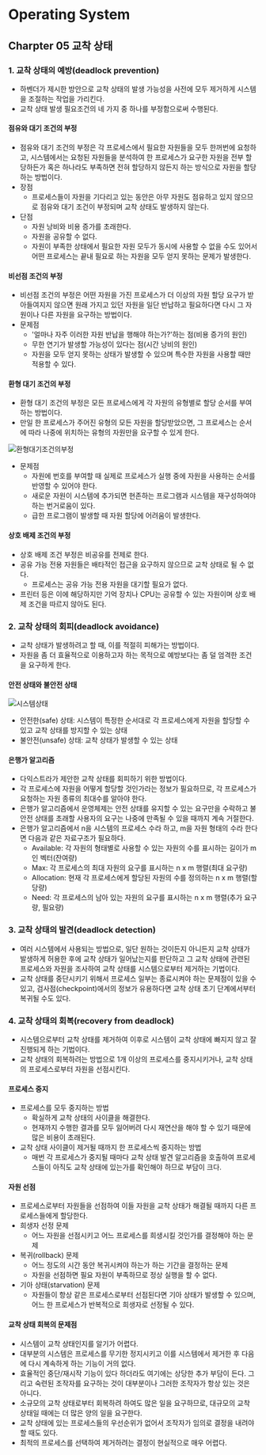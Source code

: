 # Operating System

## Charpter 05 교착 상태

### 1. 교착 상태의 예방(deadlock prevention)

- 하벤더가 제시한 방안으로 교착 상태의 발생 가능성을 사전에 모두 제거하게 시스템을 조절하는 작업을 가리킨다.
- 교착 상태 발생 필요조건의 네 가지 중 하나를 부정함으로써 수행된다.

#### 점유와 대기 조건의 부정

- 점유와 대기 조건의 부정은 각 프로세스에서 필요한 자원들을 모두 한꺼번에 요청하고, 시스템에서는 요청된 자원들을 분석하여 한 프로세스가 요구한 자원을 전부 할당하든가 혹은 하나라도 부족하면 전혀 할당하지 않든지 하는 방식으로 자원을 할당하는 방법이다.
- 장점
  - 프로세스들이 자원을 기다리고 있는 동안은 아무 자원도 점유하고 있지 않으므로 점유와 대기 조건이 부정되며 교착 상태도 발생하지 않는다.
- 단점
  - 자원 낭비와 비용 증가를 초래한다.
  - 자원을 공유할 수 없다.
  - 자원이 부족한 상태에서 필요한 자원 모두가 동시에 사용할 수 없을 수도 있어서 어떤 프로세스는 끝내 필요로 하는 자원을 모두 얻지 못하는 문제가 발생한다.

#### 비선점 조건의 부정

- 비선점 조건의 부정은 어떤 자원을 가진 프로세스가 더 이상의 자원 할당 요구가 받아들여지지 않으면 원래 가지고 있던 자원을 일단 반납하고 필요하다면 다시 그 자원이나 다른 자원을 요구하는 방법이다.
- 문제점
  - '얼마나 자주 이러한 자원 반납을 행해야 하는가?'하는 점(비용 증가의 원인)
  - 무한 연기가 발생할 가능성이 있다는 점(시간 낭비의 원인)
  - 자원을 모두 얻지 못하는 상태가 발생할 수 있으며 특수한 자원을 사용할 때만 적용할 수 있다.

#### 환형 대기 조건의 부정

- 환형 대기 조건의 부정은 모든 프로세스에게 각 자원의 유형별로 할당 순서를 부여하는 방법이다.
- 만일 한 프로세스가 주어진 유형의 모든 자원을 할당받았으면, 그 프로세스는 순서에 따라 나중에 위치하는 유형의 자원만을 요구할 수 있게 한다.

![환형대기조건의부정](https://user-images.githubusercontent.com/38815618/86536692-8f2c6280-bf24-11ea-915a-81d51692ae57.PNG)

- 문제점
  - 자원에 번호를 부여할 때 실제로 프로세스가 실행 중에 자원을 사용하는 순서를 반영할 수 있어야 한다.
  - 새로운 자원이 시스템에 추가되면 현존하는 프로그램과 시스템을 재구성하여야 하는 번거로움이 있다.
  - 급한 프로그램이 발생할 때 자원 할당에 어려움이 발생한다.

#### 상호 배제 조건의 부정

- 상호 배제 조건 부정은 비공유를 전제로 한다.
- 공유 가능 전용 자원들은 배타적인 접근을 요구하지 않으므로 교착 상태로 될 수 없다.
  - 프로세스는 공유 가능 전용 자원을 대기할 필요가 없다.
- 프린터 등은 이에 해당하지만 기억 장치나 CPU는 공유할 수 있는 자원이며 상호 배제 조건을 따르지 않아도 된다.

### 2. 교착 상태의 회피(deadlock avoidance)

- 교착 상태가 발생하려고 할 때, 이를 적절히 피해가는 방법이다.
- 자원을 좀 더 효율적으로 이용하고자 하는 목적으로 예방보다는 좀 덜 엄격한 조건을 요구하게 한다.

#### 안전 상태와 불안전 상태

![시스템상태](https://user-images.githubusercontent.com/38815618/86536690-8dfb3580-bf24-11ea-8bc4-ffc76c7e347d.PNG)

- 안전한(safe) 상태: 시스템이 특정한 순서대로 각 프로세스에게 자원을 할당할 수 있고 교착 상태를 방지할 수 있는 상태
- 불안전(unsafe) 상태: 교착 상태가 발생할 수 있는 상태

#### 은행가 알고리즘

- 다익스트라가 제안한 교착 상태를 회피하기 위한 방법이다.
- 각 프로세스에 자원을 어떻게 할당할 것인가라는 정보가 필요하므로, 각 프로세스가 요청하는 자원 종류의 최대수를 알아야 한다.
- 은행가 알고리즘에서 운영체제는 안전 상태를 유지할 수 있는 요구만을 수락하고 불안전 상태를 초래할 사용자의 요구는 나중에 만족될 수 있을 때까지 계속 거절한다.
- 은행가 알고리즘에서 n을 시스템의 프로세스 수라 하고, m을 자원 형태의 수라 한다면 다음과 같은 자료구조가 필요하다.
  - Available: 각 자원의 형태별로 사용할 수 있는 자원의 수를 표시하는 길이가 m인 벡터(잔여량)
  - Max: 각 프로세스의 최대 자원의 요구를 표시하는 n x m 행렬(최대 요구량)
  - Allocation: 현재 각 프로세스에게 할당된 자원의 수를 정의하는 n x m 행렬(할당량)
  - Need: 각 프로세스의 남아 있는 자원의 요구를 표시하는 n x m 행렬(추가 요구량, 필요량)

### 3. 교착 상태의 발견(deadlock detection)

- 여러 시스템에서 사용되는 방법으로, 일단 원하는 것이든지 아니든지 교착 상태가 발생하게 허용한 후에 교착 상태가 일어났는지를 판단하고 그 교착 상태에 관련된 프로세스와 자원을 조사하여 교착 상태를 시스템으로부터 제거하는 기법이다.
- 교착 상태를 중단시키기 위해서 프로세스 일부는 종료시켜야 하는 문제점이 있을 수 있고, 검사점(checkpoint)에서의 정보가 유용하다면 교착 상태 초기 단계에서부터 복귀될 수도 있다.

### 4. 교착 상태의 회복(recovery from deadlock)

- 시스템으로부터 교착 상태를 제거하여 이후로 시스템이 교착 상태에 빠지지 않고 잘 진행되게 하는 기법이다.
- 교착 상태의 회복하려는 방법으로 1개 이상의 프로세스를 중지시키거나, 교착 상태의 프로세스로부터 자원을 선점시킨다.

#### 프로세스 중지

- 프로세스를 모두 중지하는 방법
  - 확실하게 교착 상태의 사이클을 해결한다.
  - 현재까지 수행한 결과를 모두 잃어버려 다시 재연산을 해야 할 수 있기 때문에 많은 비용이 초래된다.
- 교착 상태 사이클이 제거될 때까지 한 프로세스씩 중지하는 방법
  - 매번 각 프로세스가 중지될 때마다 교착 상태 발견 알고리즘을 호출하여 프로세스들이 아직도 교착 상태에 있는가를 확인해야 하므로 부담이 크다.

#### 자원 선점

- 프로세스로부터 자원들을 선점하여 이들 자원을 교착 상태가 해결될 때까지 다른 프로세스들에게 할당한다.
- 희생자 선정 문제
  - 어느 자원을 선점시키고 어느 프로세스를 희생시킬 것인가를 결정해야 하는 문제
- 복귀(rollback) 문제
  - 어느 정도의 시간 동안 복귀시켜야 하는가 하는 기간을 결정하는 문제
  - 자원을 선점하면 필요 자원이 부족하므로 정상 실행을 할 수 없다.
- 기아 상태(starvation) 문제
  - 자원들이 항상 같은 프로세스로부터 선점된다면 기아 상태가 발생할 수 있으며, 어느 한 프로세스가 반복적으로 희생자로 선정될 수 있다.

#### 교착 상태 회복의 문제점

- 시스템이 교착 상태인지를 알기가 어렵다.
- 대부분의 시스템은 프로세스를 무기한 정지시키고 이를 시스템에서 제거한 후 다음에 다시 계속하게 하는 기능이 거의 없다.
- 효율적인 중단/재시작 기능이 있다 하더라도 여기에는 상당한 추가 부담이 든다. 그리고 숙련된 조작자를 요구하는 것이 대부분이나 그러한 조작자가 항상 있는 것은 아니다.
- 소규모의 교착 상태로부터 회복하려 하여도 많은 일을 요구하므로, 대규모의 교착 상태일 때에는 더 많은 양의 일을 요구한다.
- 교착 상태에 있는 프로세스들의 우선순위가 없어서 조작자가 임의로 결정을 내려야 할 때도 있다.
- 최적의 프로세스를 선택하여 제거하려는 결정이 현실적으로 매우 어렵다.
